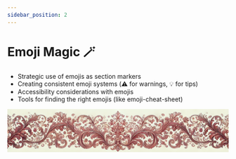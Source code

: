 ```yaml
---
sidebar_position: 2
---
```


# Emoji Magic 🪄

- Strategic use of emojis as section markers
- Creating consistent emoji systems (⚠️ for warnings, 💡 for tips)
- Accessibility considerations with emojis
- Tools for finding the right emojis (like emoji-cheat-sheet)


![ornament](../red-small.png)
